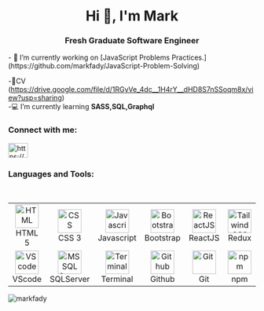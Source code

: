 <h1 align="center">Hi 👋, I'm Mark</h1> <h3 align="center">Fresh Graduate Software Engineer</h3> - 🔭 I’m currently working on [JavaScript Problems Practices.]
(https://github.com/markfady/JavaScript-Problem-Solving)                                                                                                      

-:page_with_curl:CV (https://drive.google.com/file/d/1RGyVe_4dc__1H4rY__dHD8S7nSSoqm8x/view?usp=sharing)                                                          
-:computer:	 I’m currently learning **SASS,SQL,Graphql**  
                                                                                                                                                                         
 <h3 align="left">Connect with me:</h3> <p align="left"> <a href="https://linkedin.com/in/mark-fady" target="blank"><img align="center" src="https://raw.githubusercontent.com/rahuldkjain/github-profile-readme-generator/master/src/images/icons/Social/linked-in-alt.svg" alt="https://www.linkedin.com/in/mark-fady/" height="30" width="40" /></a> </p>
 
### Languages and Tools:

 <Br>
 <table>
  <tr>
   <td align="center" width="96">
      <a href="#">
        <img src="https://upload.wikimedia.org/wikipedia/commons/6/61/HTML5_logo_and_wordmark.svg" width="48" height="48" alt="HTML" />
      </a>
      <br>HTML 5
    </td>
     <td align="center" width="96">
      <a href="#">
        <img src="https://upload.wikimedia.org/wikipedia/commons/d/d5/CSS3_logo_and_wordmark.svg" width="48" height="48" alt="CSS" />
      </a>
      <br>CSS 3
    </td>
  <td align="center" width="96">
      <a href="#">
        <img src="https://upload.wikimedia.org/wikipedia/commons/9/99/Unofficial_JavaScript_logo_2.svg" width="48" height="48" alt="Javascript" />
      </a>
      <br>Javascript
    </td>
      <td align="center" width="96">
      <a href="#" >
        <img src="https://upload.wikimedia.org/wikipedia/commons/b/b2/Bootstrap_logo.svg" width="48" height="48" alt="Bootstrap" />
      </a>
      <br>Bootstrap
    </td>
    <td align="center" width="96">
      <a href="#">
        <img src="https://www.vectorlogo.zone/logos/reactjs/reactjs-icon.svg" width="48" height="48" alt="ReactJS" />
      </a>
      <br>ReactJS
    </td>
    <td align="center" width="96">
      <a href="#" >
        <img src="https://cdn.worldvectorlogo.com/logos/redux.svg" width="48" height="48" alt="TailwindCSS" />
      </a>
      <br>Redux
    </td>
    <tr/>
   <tr>
       <td align="center"  width="96">
      <a href="#">
        <img src="https://upload.wikimedia.org/wikipedia/commons/9/9a/Visual_Studio_Code_1.35_icon.svg" width="48" height="48" alt="VScode" />
      </a>
      <br>VScode
    </td>
         <td align="center"  width="96">
      <a href="#">
        <img src="https://cdn.worldvectorlogo.com/logos/microsoft-sql-server-1.svg" width="48" height="48" alt="MS SQL Server" />
      </a>
      <br>SQLServer
    </td>
    <td align="center" width="96">
      <a href="#">
        <img src="https://cdn.worldvectorlogo.com/logos/terminal-1.svg" width="48" height="48" alt="Terminal" />
      </a>
      <br>Terminal
    </td>
    <td align="center"  width="96">
      <a href="#">
        <img src="https://github.githubassets.com/images/modules/logos_page/Octocat.png" width="48" height="48" alt="Github" />
      </a>
      <br>Github
    </td>
    <td align="center" width="96">
      <a href="#">
        <img src="https://upload.wikimedia.org/wikipedia/commons/e/e0/Git-logo.svg" width="48" height="48" alt="Git" />
      </a>
      <br>Git
    </td>
      <td align="center"  width="96">
      <a href="#">
        <img src="https://upload.wikimedia.org/wikipedia/commons/d/db/Npm-logo.svg" width="48" height="48" alt="npm" />
      </a>
      <br>npm
</table>


 </p> <p><img align="center" src="https://github-readme-streak-stats.herokuapp.com/?user=markfady&" alt="markfady" /></p>
  


